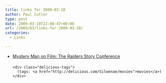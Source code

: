 ```yaml
---
title: links for 2009-03-10
author: Paul Cutler
type: post
date: 2009-03-10T22:00:47+00:00
url: /2009/03/links-for-2009-03-10/
categories:
  - Links

---
```

<ul class="delicious">
  <li>
    <div class="delicious-link">
      <a href="http://mysterymanonfilm.blogspot.com/2009/03/raiders-story-conference.html">Mystery Man on Film: The Raiders Story Conference</a>
    </div>
    
    <div class="delicious-tags">
      (tags: <a href="http://delicious.com/Silwenae/movies">movies</a>)
    </div>
  </li>
</ul>
